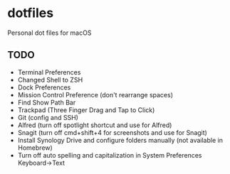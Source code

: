 # dotfiles
Personal dot files for macOS

## TODO
- Terminal Preferences
- Changed Shell to ZSH
- Dock Preferences
- Mission Control Preference (don't rearrange spaces)
- Find Show Path Bar
- Trackpad (Three Finger Drag and Tap to Click)
- Git (config and SSH)
- Alfred (turn off spotlight shortcut and use for Alfred)
- Snagit (turn off cmd+shift+4 for screenshots and use for Snagit)
- Install Synology Drive and configure folders manually (not available in Homebrew)
- Turn off auto spelling and capitalization in System Preferences Keyboard->Text

